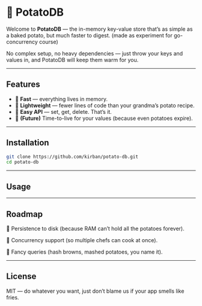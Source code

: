 # 🥔 PotatoDB

Welcome to **PotatoDB** — the in-memory key-value store that’s as simple as a baked potato, but much faster to digest. (made as experiment for go-concurrency course)

No complex setup, no heavy dependencies — just throw your keys and values in, and PotatoDB will keep them warm for you.

---

## Features

- 🚀 **Fast** — everything lives in memory.  
- 🥔 **Lightweight** — fewer lines of code than your grandma’s potato recipe.  
- 🔑 **Easy API** — set, get, delete. That’s it.  
- 🧹 **(Future)** Time-to-live for your values (because even potatoes expire).  

---

## Installation
```bash
git clone https://github.com/kirban/potato-db.git
cd potato-db
```

---
## Usage

---
## Roadmap

📝 Persistence to disk (because RAM can’t hold all the potatoes forever).

🥔 Concurrency support (so multiple chefs can cook at once).

🔮 Fancy queries (hash browns, mashed potatoes, you name it).

---

## License

MIT — do whatever you want, just don’t blame us if your app smells like fries.
